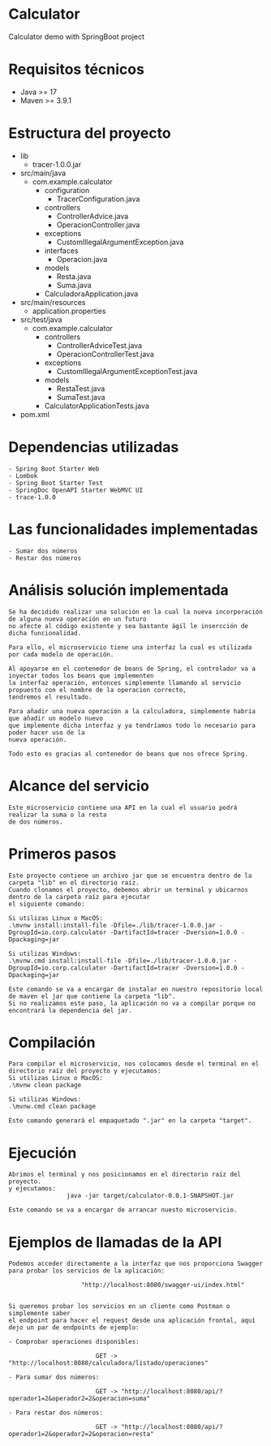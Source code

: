# Calculator
Calculator demo with SpringBoot project

# Requisitos técnicos
- Java >= 17
- Maven >= 3.9.1

# Estructura del proyecto

- lib
	- tracer-1.0.0.jar
- src/main/java
  - com.example.calculator
	- configuration
	  - TracerConfiguration.java
    - controllers
      - ControllerAdvice.java
	  - OperacionController.java
    - exceptions
      - CustomIllegalArgumentException.java
    - interfaces
      - Operacion.java
    - models
      - Resta.java
	  - Suma.java
	- CalculadoraApplication.java
- src/main/resources
  - application.properties
- src/test/java
  - com.example.calculator
	- controllers
      - ControllerAdviceTest.java
	  - OperacionControllerTest.java
    - exceptions
      - CustomIllegalArgumentExceptionTest.java
	- models
	  - RestaTest.java
	  - SumaTest.java
	- CalculatorApplicationTests.java
- pom.xml


# Dependencias utilizadas
	- Spring Boot Starter Web
	- Lombok
	- Spring Boot Starter Test
	- SpringDoc OpenAPI Starter WebMVC UI
	- trace-1.0.0
	
	

# Las funcionalidades implementadas
	- Sumar dos números
	- Restar dos números

# Análisis solución implementada
	Se ha decidido realizar una solución en la cual la nueva incorporación de alguna nueva operación en un futuro
	no afecte al código existente y sea bastante ágil le insercción de dicha funcionalidad.
	
	Para ello, el microservicio tiene una interfaz la cual es utilizada por cada modelo de operación.
	
	Al apoyarse en el contenedor de beans de Spring, el controlador va a inyectar todos los beans que implementen
	la interfaz operación, entonces simplemente llamando al servicio propuesto con el nombre de la operacion correcto,
	tendremos el resultado.
	
	Para añadir una nueva operación a la calculadora, simplemente habría que añadir un modelo nuevo
	que implemente dicha interfaz y ya tendríamos todo lo necesario para poder hacer uso de la 
	nueva operación.
	
	Todo esto es gracias al contenedor de beans que nos ofrece Spring.
	

# Alcance del servicio
	Este microservicio contiene una API en la cual el usuario podrá realizar la suma o la resta
	de dos números.

# Primeros pasos
	Este proyecto contiene un archivo jar que se encuentra dentro de la carpeta "lib" en el directorio raíz.
	Cuando clonamos el proyecto, debemos abrir un terminal y ubicarnos dentro de la carpeta raíz para ejecutar
	el siguiente comando: 
	
	Si utilizas Linux o MacOS: 
	.\mvnw install:install-file -Dfile=./lib/tracer-1.0.0.jar -DgroupId=io.corp.calculator -DartifactId=tracer -Dversion=1.0.0 -Dpackaging=jar
	
	Si utilizas Windows:
	.\mvnw.cmd install:install-file -Dfile=./lib/tracer-1.0.0.jar -DgroupId=io.corp.calculator -DartifactId=tracer -Dversion=1.0.0 -Dpackaging=jar
	
	Este comando se va a encargar de instalar en nuestro repositorio local de maven el jar que contiene la carpeta "lib".
	Si no realizamos este paso, la aplicación no va a compilar porque no encontrará la dependencia del jar.
	
# Compilación
	Para compilar el microservicio, nos colocamos desde el terminal en el directorio raíz del proyecto y ejecutamos:
	Si utilizas Linux o MacOS: 
	.\mvnw clean package
	
	Si utilizas Windows:
	.\mvnw.cmd clean package
	
	Este comando generará el empaquetado ".jar" en la carpeta "target".

# Ejecución
	Abrimos el terminal y nos posicionamos en el directorio raíz del proyecto. 
	y ejecutamos:
					java -jar target/calculator-0.0.1-SNAPSHOT.jar
					
	Este comando se va a encargar de arrancar nuesto microservicio.
	

# Ejemplos de llamadas de la API
	Podemos acceder directamente a la interfaz que nos proporciona Swagger para probar los servicios de la aplicación:
					
						"http://localhost:8080/swagger-ui/index.html"
						
						
	Si queremos probar los servicios en un cliente como Postman o simplemente saber 
	el endpoint para hacer el request desde una aplicación frontal, aquí dejo un par de endpoints de ejemplo:
	
	- Comprobar operaciones disponibles:
	
							GET ->	"http://localhost:8080/calculadora/listado/operaciones"
	
	- Para sumar dos números:
						
							GET -> "http://localhost:8080/api/?operador1=2&operador2=2&operacion=suma"
			
	- Para restar dos números:
			
							GET -> "http://localhost:8080/api/?operador1=2&operador2=2&operacion=resta"